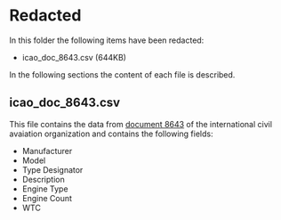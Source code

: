 # Redacted

In this folder the following items have been redacted:

* icao_doc_8643.csv (644KB)

In the following sections the content of each file is described.

## icao_doc_8643.csv

This file contains the data from [document 8643](https://www.icao.int/publications/DOC8643/Pages/default.aspx) of the international civil avaiation organization and contains the following fields:

* Manufacturer
* Model
* Type Designator
* Description
* Engine Type
* Engine Count
* WTC
